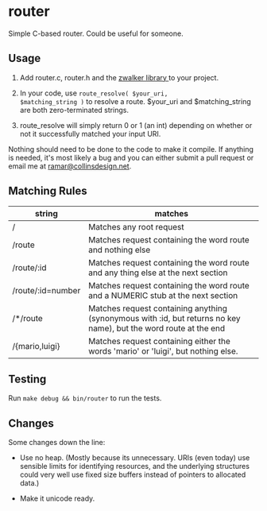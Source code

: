 router
======

Simple C-based router.  Could be useful for someone.


## Usage

1. Add router.c, router.h and the <a href="https://github.com/zaiah-dj/zwalker">zwalker 
   library </a> to your project.

2. In your code, use <code>route_resolve( $your_uri, $matching_string )</code>
	 to resolve a route.  $your_uri and $matching_string are both zero-terminated strings.

3. route_resolve will simply return 0 or 1 (an int) depending on whether or not it
	 successfully matched your input URI.

Nothing should need to be done to the code to make it compile.   If anything 
is needed, it's most likely a bug and you can either submit a pull request or
email me at ramar@collinsdesign.net.


## Matching Rules

| string | matches                     |
| ------ | -------                     |
| /      | Matches any root request    | 
| /route | Matches request containing the word route and nothing else   | 
| /route/:id | Matches request containing the word route and any thing else at the next section | 
| /route/:id=number | Matches request containing the word route and a NUMERIC stub at the next section | 
| /\*/route | Matches request containing anything (synonymous with :id, but returns no key name), but the word route at the end |
| /{mario,luigi} | Matches request containing either the words 'mario' or 'luigi', but nothing else. |

## Testing

Run `make debug && bin/router` to run the tests.


## Changes

Some changes down the line:

- Use no heap.  (Mostly because its unnecessary.  URIs (even today) use sensible
  limits for identifying resources, and the underlying structures could very well
  use fixed size buffers instead of pointers to allocated data.) 

- Make it unicode ready.
  
